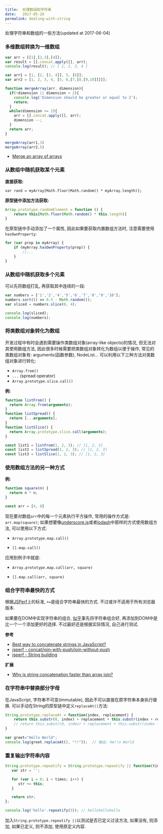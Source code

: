 ```yaml
---
title:  处理数组和字符串
date:   2017-05-26
permalink: dealing-with-string
---
```


处理字符串和数组的一些方法(updated at 2017-06-04)

<!--more-->

### 多维数组转换为一维数组 

```js
var arr = [[1],[2,3],[4]];
var result = [].concat.apply([], arr);
console.log(result); // [ 1, 2, 3, 4 ]
```

```js
var arr1 = [1, [2, [3, 4]], 5, [6]];
var arr2 = [1, 2, 3, 4, [5, 6,[7,[8,[9,10]]]]];

function mergeArray(arr, dimension){
  if(!dimension || dimension < 2){
    console.log('Dimension should be greater or equal to 2');
    return;
  }
  while(dimension >= 2){
    arr = [].concat.apply([], arr);
    dimension --;
  }
  return arr;
}

mergeArray(arr1,3)
mergeArray(arr2,5)
```
 
- [Merge an array of arrays](https://stackoverflow.com/questions/10865025/merge-flatten-an-array-of-arrays-in-javascript)

### 从数组中随机获取某个元素

**直接获取:** 

`var rand = myArray[Math.floor(Math.random() * myArray.length)];`

**原型链中添加方法获取:**

```js
Array.prototype.randomElement = function () {
    return this[Math.floor(Math.random() * this.length)]
}
```

在原型链中手动添加了一个属性, 因此如果要获取内置数组方法时, 注意需要使用`hasOwnProperty`:

```js
for (var prop in myArray) {
    if (myArray.hasOwnProperty(prop)) {
        //...
    }
}
```

### 从数组中随机获取多个元素

可以先将数组打乱, 再获取其中连续的一段:

```js
var numbers = ['1','2','4','5','6','7','8','9','10'];
numbers.sort(() => 0.5 - Math.random());
var sliced = numbers.slice(0, 4);

console.log(sliced);
console.log(numbers); 
```
### 将类数组对象转化为数组

开发过程中有时会遇到需要操作类数组对象(array-like objects)的情况, 但无法对其使用数组方法, 因此很多时候需要把类数组对象转化为数组以便于操作, 常见的类数组对象有: arguments(函数参数), NodeList... 可以利用以下三种方法对类数组对象进行转化:

- `Array.from()`
-  `...` (spread operator)
- `Array.prototype.slice.call()`

**例:** 

```js
function listFrom() {
  return Array.from(arguments);
}
function listSpread() {
  return [...arguments];
}
function listSlice() {
  return Array.prototype.slice.call(arguments);
}

const list1 = listFrom(1, 2, 3); // [1, 2, 3]
const list2 = listSpread(1, 2, 3); // [1, 2, 3]
const list3 = listSlice(1, 2, 3); // [1, 2, 3]
```

### 使用数组方法的另一种方式

**例:** 

```js
function square(n) {
  return n * n;
}

const arr = [4, 8]
```

现在要对数组`arr`中的每一个元素执行平方操作, 常用的操作方式是: `arr.map(square)`;
如果想要像[underscore.js](http://underscorejs.org)或者[lodash](https://lodash.com/docs)中那样的方式使用数组方法, 可以使用以下方式:

- `Array.prototype.map.call()`

- `[].map.call()`

应用到例子中就是:

- `Array.prototype.map.call(arr, square)`

- `[].map.call(arr, square)`

### 组合字符串最快的方式

根据[JSPerf](https://jsperf.com/join-concat/168)上的标准, `+=`是组合字符串最快的方式. 不过或许不适用于所有浏览器版本.

如果要在DOM中实现字符串的组合, [似乎](http://jsperf.com/string-building-test/6)事先将字符串组合好, 再添加到DOM中是比一个一个添加更好的选择. 不过最好还是根据实际情况, 自己进行测试.

**参考**

- [Best way to concatenate strings in JavaScript?](https://stackoverflow.com/questions/16696632/best-way-to-concatenate-strings-in-javascript)
- [jsperf - concat/join-with-push/join-without-push](https://jsperf.com/join-concat/168)
- [jsperf - String building](http://jsperf.com/string-building-test/6)

**扩展**

- [Why is string concatenation faster than array join?](https://stackoverflow.com/questions/7299010/why-is-string-concatenation-faster-than-array-join)

### 在字符串中替换部分字母

在JavaScript, 字符串不可变(immutable), 因此不可以直接在原字符串本身执行替换.
可以手动在String的原型链中定义`replaceAt()`方法:
 
```js
String.prototype.replaceAt = function(index, replacement) {
    return this.substr(0, index) + replacement + this.substr(index + replacement.length);
    // return this.substr(0, index) + replacement + this.substr(index + 1, this.length);
}
 
var greet="Hello World";
console.log(greet.replaceAt(2, "!!"));  // 输出: He!!o World
```

### 重复输出字符串内容

```js
String.prototype.repeatify = String.prototype.repeatify || function(times) {
   var str = '';

   for (var i = 0; i < times; i++) {
      str += this;
   }

   return str;
};

console.log('hello'.repeatify(3)); // hellohellohello
```
加入`String.prototype.repeatify ||`以测试是否已定义过该方法, 如果没有, 则添加, 如果已定义, 则不添加, 使用原定义内容. 